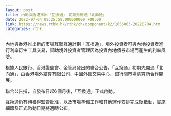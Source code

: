```yaml
---
layout: post
title: 內地與香港推出「互換通」　初期先開通「北向通」
date: 2022-07-04 09:25:59.000000000 +08:00
link: https://news.rthk.hk/rthk/ch/component/k2/1656063-20220704.htm
categories: rthk
---
```


內地與香港推出新的市場互聯互通計劃「互換通」，境外投資者可與內地投資者進行利率衍生工具交易，幫助境外投資者管理因為投資內地債券市場而產生的利率風險。

根據人民銀行、香港證監會、金管局發出的聯合公告，「互換通」初期先開通「北向通」，由香港場外結算有限公司、中國外匯交易中心、銀行間市場清算所合作開展。

聯合公告指，自發布日起6個月後，「互換通」正式啟動。

互換通仍有待獲得監管批准，以及市場準備工作和其他運作安排完成後啟動，實施細節及正式啟動日期將適時公布。
